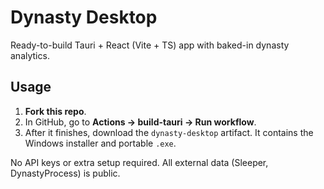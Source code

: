 # Dynasty Desktop

Ready-to-build Tauri + React (Vite + TS) app with baked-in dynasty analytics.

## Usage

1. **Fork this repo**.
2. In GitHub, go to **Actions → build-tauri → Run workflow**.
3. After it finishes, download the `dynasty-desktop` artifact. It contains the Windows installer and portable `.exe`.

No API keys or extra setup required. All external data (Sleeper, DynastyProcess) is public.

